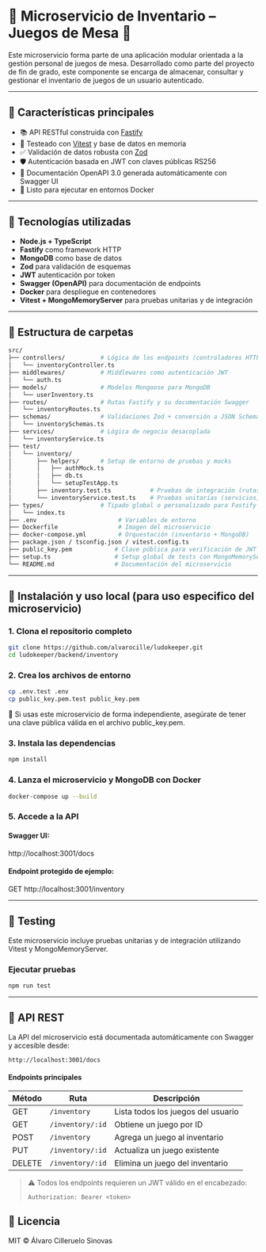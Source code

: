 # 🧩 Microservicio de Inventario – Juegos de Mesa 🎲

Este microservicio forma parte de una aplicación modular orientada a la gestión personal de juegos de mesa. Desarrollado como parte del proyecto de fin de grado, este componente se encarga de almacenar, consultar y gestionar el inventario de juegos de un usuario autenticado.

---

## 📌 Características principales

- 📚 API RESTful construida con [Fastify](https://www.fastify.io/)
- 🧪 Testeado con [Vitest](https://vitest.dev/) y base de datos en memoria
- ✅ Validación de datos robusta con [Zod](https://zod.dev/)
- 🛡 Autenticación basada en JWT con claves públicas RS256
- 🧾 Documentación OpenAPI 3.0 generada automáticamente con Swagger UI
- 🐳 Listo para ejecutar en entornos Docker

---

## 🚀 Tecnologías utilizadas

- **Node.js + TypeScript**
- **Fastify** como framework HTTP
- **MongoDB** como base de datos
- **Zod** para validación de esquemas
- **JWT** autenticación por token
- **Swagger (OpenAPI)** para documentación de endpoints
- **Docker** para despliegue en contenedores
- **Vitest + MongoMemoryServer** para pruebas unitarias y de integración

---

## 📁 Estructura de carpetas

```bash
src/
├── controllers/          # Lógica de los endpoints (controladores HTTP)
│   └── inventoryController.ts
├── middlewares/          # Middlewares como autenticación JWT
│   └── auth.ts
├── models/               # Modelos Mongoose para MongoDB
│   └── userInventory.ts
├── routes/               # Rutas Fastify y su documentación Swagger
│   └── inventoryRoutes.ts
├── schemas/              # Validaciones Zod + conversión a JSON Schema
│   └── inventorySchemas.ts
├── services/             # Lógica de negocio desacoplada
│   └── inventoryService.ts
├── test/
│   └── inventory/
│       ├── helpers/      # Setup de entorno de pruebas y mocks
│       │   ├── authMock.ts
│       │   ├── db.ts
│       │   └── setupTestApp.ts
│       ├── inventory.test.ts           # Pruebas de integración (rutas)
│       └── inventoryService.test.ts    # Pruebas unitarias (servicios)
├── types/                # Tipado global o personalizado para Fastify
│   └── index.ts
├── .env                       # Variables de entorno
├── Dockerfile                 # Imagen del microservicio
├── docker-compose.yml         # Orquestación (inventario + MongoDB)
├── package.json / tsconfig.json / vitest.config.ts
├── public_key.pem            # Clave pública para verificación de JWT
├── setup.ts                  # Setup global de tests con MongoMemoryServer
└── README.md                 # Documentación del microservicio
```

---

## 🚀 Instalación y uso local (para uso especifico del microservicio)
### 1. Clona el repositorio completo
``` bash
git clone https://github.com/alvarocille/ludokeeper.git
cd ludokeeper/backend/inventory
```
### 2. Crea los archivos de entorno
``` bash
cp .env.test .env
cp public_key.pem.test public_key.pem
```

🔐 Si usas este microservicio de forma independiente, asegúrate de tener una clave pública válida en el archivo public_key.pem.
### 3. Instala las dependencias
``` bash
npm install
```
### 4. Lanza el microservicio y MongoDB con Docker
``` bash
docker-compose up --build
```
### 5. Accede a la API
#### Swagger UI:
http://localhost:3001/docs
#### Endpoint protegido de ejemplo:
GET http://localhost:3001/inventory

---

## 🧪 Testing
Este microservicio incluye pruebas unitarias y de integración utilizando Vitest y MongoMemoryServer.
### Ejecutar pruebas
``` bash
npm run test
```

---

## 📘 API REST

La API del microservicio está documentada automáticamente con Swagger y accesible desde:

```
http://localhost:3001/docs
```

#### Endpoints principales

| Método | Ruta                 | Descripción                         |
|--------|----------------------|-------------------------------------|
| GET    | `/inventory`         | Lista todos los juegos del usuario |
| GET    | `/inventory/:id`     | Obtiene un juego por ID            |
| POST   | `/inventory`         | Agrega un juego al inventario      |
| PUT    | `/inventory/:id`     | Actualiza un juego existente       |
| DELETE | `/inventory/:id`     | Elimina un juego del inventario    |

> ⚠️ Todos los endpoints requieren un JWT válido en el encabezado:
> 
> ```
> Authorization: Bearer <token>
> ```

## 📄 Licencia

MIT © Álvaro Cilleruelo Sinovas

